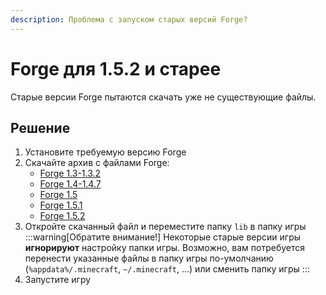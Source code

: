 ```yaml
---
description: Проблема с запуском старых версий Forge?
---
```

# Forge для 1.5.2 и старее
Старые версии Forge пытаются скачать уже не существующие файлы.  

## Решение
1. Установите требуемую версию Forge
2. Скачайте архив с файлами Forge:
    * [Forge 1.3-1.3.2](https://b2.mcarchive.net/file/mcarchive/810dd341f584a255dbfc110410720945a88ca3f2f0bb77fe76e5abe6c6d738b9/fmllibs13x_14x.zip)
    * [Forge 1.4-1.4.7](https://b2.mcarchive.net/file/mcarchive/810dd341f584a255dbfc110410720945a88ca3f2f0bb77fe76e5abe6c6d738b9/fmllibs13x_14x.zip)
    * [Forge 1.5](https://b2.mcarchive.net/file/mcarchive/09b02cd07bf148af639febfbdc496d5981c541ad5122bdc7a3af9aa472f4efba/fmllibs15.zip)
    * [Forge 1.5.1](https://b2.mcarchive.net/file/mcarchive/33227b92d2c4dca78c3503b38680b099b73c46231e9f98af92ab4743d58e139f/fmllibs151.zip)
    * [Forge 1.5.2](https://b2.mcarchive.net/file/mcarchive/1bced41d9dcdac2bbc9a077910f7652c2f433323f46d16a6c129f96377520185/fmllibs152.zip)
3. Откройте скачанный файл и переместите папку `lib` в папку игры
    :::warning[Обратите внимание!]
    Некоторые старые версии игры **игнорируют** настройку папки игры. Возможно, вам потребуется перенести указанные файлы в папку игры по-умолчанию (`%appdata%/.minecraft`, `~/.minecraft`, ...) или сменить папку игры
    :::
4. Запустите игру